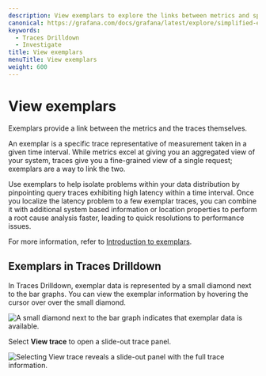 ```yaml
---
description: View exemplars to explore the links between metrics and spans.
canonical: https://grafana.com/docs/grafana/latest/explore/simplified-exploration/traces/investigate/
keywords:
  - Traces Drilldown
  - Investigate
title: View exemplars
menuTitle: View exemplars
weight: 600
---
```


# View exemplars

Exemplars provide a link between the metrics and the traces themselves.

An exemplar is a specific trace representative of measurement taken in a given time interval. While metrics excel at giving you an aggregated view of your system, traces give you a fine-grained view of a single request; exemplars are a way to link the two.

Use exemplars to help isolate problems within your data distribution by pinpointing query traces exhibiting high latency within a time interval.
Once you localize the latency problem to a few exemplar traces, you can combine it with additional system based information or location properties to perform a root cause analysis faster, leading to quick resolutions to performance issues.

For more information, refer to [Introduction to exemplars](https://grafana.com/docs/grafana/<GRAFANA+VERSION>/fundamentals/exemplars/).

## Exemplars in Traces Drilldown

In Traces Drilldown, exemplar data is represented by a small diamond next to the bar graphs.
You can view the exemplar information by hovering the cursor over over the small diamond.

![A small diamond next to the bar graph indicates that exemplar data is available.](/media/docs/explore-traces/explore-traces-exemplar-v2.4.png)

Select **View trace** to open a slide-out trace panel.

![Selecting View trace reveals a slide-out panel with the full trace information.](/media/docs/explore-traces/explore-traces-exemplars-trace-v2.4.png)